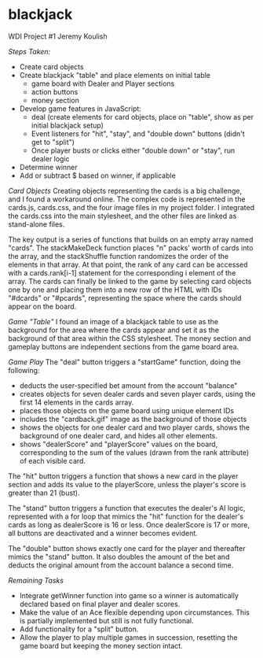 # blackjack
WDI Project #1
Jeremy Koulish

*Steps Taken:*
- Create card objects
- Create blackjack "table" and place elements on initial table
    - game board with Dealer and Player sections
    - action buttons
    - money section
- Develop game features in JavaScript:
  - deal (create elements for card objects, place on "table", show as per initial blackjack  setup)
  - Event listeners for "hit", "stay", and "double down" buttons (didn't get to "split")
  - Once player busts or clicks either "double down" or "stay", run dealer logic
- Determine winner
- Add or subtract $ based on winner, if applicable

*Card Objects*
Creating objects representing the cards is a big challenge, and I found a workaround online. The complex code is represented in the cards.js, cards.css, and the four image files in my project folder. I integrated the cards.css into the main stylesheet, and the other files are linked as stand-alone files.

The key output is a series of functions that builds on an empty array named "cards". The stackMakeDeck function places "n" packs' worth of cards into the array, and the stackShuffle function randomizes the order of the elements in that array. At that point, the rank of any card can be accessed with a cards.rank[i-1] statement for the corresponding i element of the array. The cards can finally be linked to the game by selecting card objects one by one and placing them into a new row of the HTML with IDs "#dcards" or "#pcards", representing the space where the cards should appear on the board.

*Game "Table"*
I found an image of a blackjack table to use as the background for the area where the cards appear and set it as the background of that area within the CSS stylesheet. The money section and gameplay buttons are independent sections from the game board area.

*Game Play*
The "deal" button triggers a "startGame" function, doing the following:
  - deducts the user-specified bet amount from the account "balance"
  - creates objects for seven dealer cards and seven player cards, using the first 14 elements in the cards array.
  - places those objects on the game board using unique element IDs
  - includes the "cardback.gif" image as the background of those objects
  - shows the objects for one dealer card and two player cards, shows the background of one dealer card, and hides all other elements.
  - shows "dealerScore" and "playerScore" values on the board, corresponding to the sum of the values (drawn from the rank attribute) of each visible card.

The "hit" button triggers a function that shows a new card in the player section and adds its value to the playerScore, unless the player's score is greater than 21 (bust).

The "stand" button triggers a function that executes the dealer's AI logic, represented with a for loop that mimics the "hit" function for the dealer's cards as long as dealerScore is 16 or less. Once dealerScore is 17 or more, all buttons are deactivated and a winner becomes evident.

The "double" button shows exactly one card for the player and thereafter mimics the "stand" button. It also doubles the amount of the bet and deducts the original amount from the account balance a second time.

*Remaining Tasks*
- Integrate getWinner function into game so a winner is automatically declared based on final player and dealer scores. 
- Make the value of an Ace flexible depending upon circumstances. This is partially implemented but still is not fully functional.
- Add functionality for a "split" button.
- Allow the player to play multiple games in succession, resetting the game board but keeping the money section intact.
